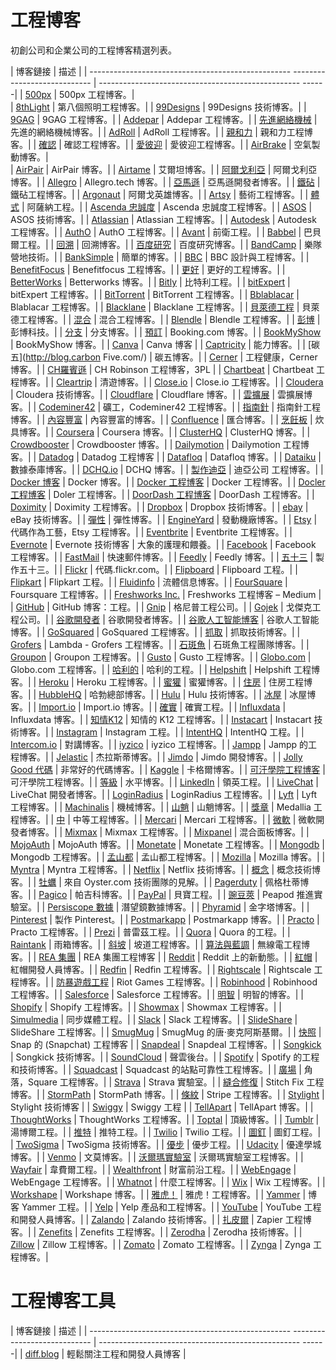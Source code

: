 # 工程博客
初創公司和企業公司的工程博客精選列表。

| 博客鏈接 | 描述 | 
| -------------------------------------------------- ---------------------------- | -------------------------------------------------- ------| 
| [500px](https://developers.500px.com/) | 500px 工程博客。|               
| [8thLight](https://8thlight.com/blog/) | 第八個照明工程博客。|
| [99Designs](https://99designs.com/tech-blog/) | 99Designs 技術博客。| 
| [9GAG](https://engineering.9gag.com/) | 9GAG 工程博客。| 
| [Addepar](https://medium.com/build-addepar) | Addepar 工程博客。| 
| [先進網絡機械](https://advancedweb.hu/) | 先進的網絡機械博客。| 
| [AdRoll](http://tech.adroll.com/blog/) | AdRoll 工程博客。|
| [親和力](https://build.affinity.co/) | 親和力工程博客。| 
| [確認](https://tech.affirm.com/) | 確認工程博客。| 
| [愛彼迎](http://nerds.airbnb.com/) | 愛彼迎工程博客。| 
| [AirBrake](https://airbrake.io/blog/) | 空氣製動博客。|               
| [AirPair](https://www.airpair.com/software-experts) | AirPair 博客。|
| [Airtame](https://airtame.engineering/) | 艾爾坦博客。| 
| [阿爾戈利亞](https://blog.algolia.com/) | 阿爾戈利亞博客。| 
| [Allegro](https://allegro.tech/) | Allegro.tech 博客。| 
| [亞馬遜](https://developer.amazon.com/blogs) | 亞馬遜開發者博客。| 
| [鐵砧](https://www.useanvil.com/blog/engineering/) | 鐵砧工程博客。|
| [Argonaut](https://www.argonaut.dev/blog) | 阿爾戈英雄博客。| 
| [Artsy](https://artsy.github.io/) | 藝術工程博客。| 
| [體式](https://blog.asana.com/category/eng/) | 阿薩納工程。| 
| [Ascenda 忠誠度](https://loyalty.dev/) | Ascenda 忠誠度工程博客。| 
| [ASOS](https://medium.com/asos-techblog) | ASOS 技術博客。|
| [Atlassian](https://developer.atlassian.com/blog/) | Atlassian 工程博客。| 
| [Autodesk](http://cloudengineering.autodesk.com/blog/) | Autodesk 工程博客。| 
| [AuthO](https://auth0.com/blog/) | AuthO 工程博客。| 
| [Avant](http://avant.engineering/) | 前衛工程。| 
| [Babbel](https://bytes.babbel.com/en/) | 巴貝爾工程。|
| [回溯](https://backtrace.io/blog/) | 回溯博客。| 
| [百度研究](http://research.baidu.com/Blog) | 百度研究博客。| 
| [BandCamp](https://bandcamptech.wordpress.com/) | 樂隊營地技術。| 
| [BankSimple](https://www.simple.com/engineering) | 簡單的博客。| 
| [BBC](https://medium.com/bbc-design-engineering/) | BBC 設計與工程博客。|
| [BenefitFocus](https://www.benefitfocus.com/blogs/design-engineering) | Benefitfocus 工程博客。| 
| [更好](https://better.engineering/) | 更好的工程博客。| 
| [BetterWorks](https://engineering.betterworks.com/) | Betterworks 博客。| 
| [Bitly](http://word.bitly.com/) | 比特利工程。| 
| [bitExpert](https://blog.bitexpert.de/) | bitExpert 工程博客。|
| [BitTorrent](http://engineering.bittorrent.com/) | BitTorrent 工程博客。| 
| [Bblablacar](http://blablatech.com/) | Blablacar 工程博客。| 
| [Blacklane](https://medium.com/blacklane-engineering) | Blacklane 工程博客。| 
| [貝萊德工程](http://rockthecode.io/) | 貝萊德工程博客。| 
| [混合](https://blend.com/blog/engineering/) | 混合工程博客。|
| [Blendle](https://blendle.engineering/) | Blendle 工程博客。| 
| [彭博](https://www.techatbloomberg.com/blog/#2) | 彭博科技。| 
| [分支](https://blog.branch.io/) | 分支博客。| 
| [預訂](https://blog.booking.com/) | Booking.com 博客。| 
| [BookMyShow](https://we-are.bookmyshow.com/) | BookMyShow 博客。|
| [Canva](https://engineering.canva.com/) | Canva 博客 | 
| [Captricity](https://captricity.com/blog/) | 能力博客。| 
| [碳五](http://blog.carbon Five.com/) | 碳五博客。| 
| [Cerner](http://engineering.cerner.com/) | 工程健康，Cerner 博客。| 
| [CH羅賓遜](http://engineering.chrobinson.com/) | CH Robinson 工程博客，3PL |
| [Chartbeat](http://engineering.chartbeat.com/) | Chartbeat 工程博客。| 
| [Cleartrip](https://medium.com/cleartrip) | 清遊博客。| 
| [Close.io](https://hack.close.io/) | Close.io 工程博客。| 
| [Cloudera](https://blog.cloudera.com/) | Cloudera 技術博客。| 
| [Cloudflare](https://blog.cloudflare.com/) | Cloudflare 博客。|
| [雲擴展](https://cloudscaling.com/blog/) | 雲擴展博客。| 
| [Codeminer42](https://blog.codeminer42.com/) | 礦工，Codeminer42 工程博客。| 
| [指南針](https://medium.com/compass-true-north/) | 指南針工程博客。| 
| [內容豐富](https://www.contentful.com/blog/) | 內容豐富的博客。| 
| [Confluence](https://www.confluence.io/blog) | 匯合博客。|
| [烹飪板](https://sourcediving.com/) | 炊具博客。| 
| [Coursera](https://blog.coursera.org/) | Coursera 博客。| 
| [ClusterHQ](https://clusterhq.com/blog/) | ClusterHQ 博客。| 
| [Crowdbooster](http://blog.crowdbooster.com/) | Crowdbooster 博客。| 
| [Dailymotion](http://engineering.dailymotion.com/) | Dailymotion 工程博客。|
| [Datadog](https://www.datadoghq.com/blog/engineering/) | Datadog 工程博客 | 
| [Datafloq](https://datafloq.com/read/) | Datafloq 博客。| 
| [Dataiku](https://www.dataiku.com/blog/) | 數據泰庫博客。| 
| [DCHQ.io](http://dchq.co/blog.html) | DCHQ 博客。| 
| [製作迪亞](https://making.dia.com/) | 迪亞公司 工程博客。|
| [Docker 博客](https://blog.docker.com/) | Docker 博客。| 
| [Docker 工程博客](https://engineering.docker.com/) | Docker 工程博客。| 
| [Docler 工程博客](https://medium.com/docler-engineering) | Doler 工程博客。| 
| [DoorDash 工程博客](https://doordash.engineering) | DoorDash 工程博客。| 
| [Doximity](https://engineering.doximity.com) | Doximity 工程博客。|
| [Dropbox](https://blogs.dropbox.com/tech/) | Dropbox 技術博客。| 
| [ebay](http://www.ebaytechblog.com) | eBay 技術博客。| 
| [彈性](https://www.elastic.co/blog) | 彈性博客。| 
| [EngineYard](https://blog.engineyard.com/) | 發動機廠博客。| 
| [Etsy](https://codeascraft.com/) | 代碼作為工藝，Etsy 工程博客。|
| [Eventbrite](https://www.eventbrite.com/engineering/) | Eventbrite 工程博客。| 
| [Evernote](https://blog.evernote.com/tech/) | Evernote 技術博客 | 大象的護理和餵養。| 
| [Facebook](https://code.facebook.com/posts/) | Facebook 工程博客。| 
| [FastMail](https://blog.fastmail.com/) | 快速郵件博客。| 
| [Feedly](https://blog.feedly.com/) | Feedly 博客。|
| [五十三](http://making.fiftythird.com/) | 製作五十三。| 
| [Flickr](https://code.flickr.net/) | 代碼.flickr.com。| 
| [Flipboard](http://engineering.flipboard.com/) | Flipboard 工程。| 
| [Flipkart](https://tech.flipkart.com/) | Flipkart 工程。| 
| [Fluidinfo](http://blogs.fluidinfo.com/) | 流體信息博客。|
| [FourSquare](https://engineering.foursquare.com/) | Foursquare 工程博客。| 
| [Freshworks Inc.](https://medium.com/freshworks-engineering-blog) | Freshworks 工程博客 – Medium | 
| [GitHub](https://github.blog/category/engineering/) | GitHub 博客：工程。| 
| [Gnip](https://engineering.gnip.com/) | 格尼普工程公司。| 
| [Gojek](https://www.gojek.io/blog/tag/tech) | 戈傑克工程公司。|
| [谷歌開發者](https://developers.googleblog.com/) | 谷歌開發者博客。| 
| [谷歌人工智能博客](https://ai.googleblog.com/) | 谷歌人工智能博客。| 
| [GoSquared](https://engineering.gosquared.com/) | GoSquared 工程博客。| 
| [抓取](http://engineering.grab.com/) | 抓取技術博客。| 
| [Grofers](https://lambda.grofers.com) | Lambda - Grofers 工程博客。|
| [石斑魚](http://eng.joingrouper.com/) | 石斑魚工程團隊博客。| 
| [Groupon](https://engineering.groupon.com/) | Groupon 工程博客。| 
| [Gusto](http://engineering.gusto.com) | Gusto 工程博客。| 
| [Globo.com](https://blog.globo.com/) | Globo.com 工程博客。| 
| [哈利的](http://engineering.harrys.com/) | 哈利的工程。|
| [Helpshift](https://medium.com/helpshift-engineering/) | Helpshift 工程博客。| 
| [Heroku](https://engineering.heroku.com/) | Heroku 工程博客。| 
| [蜜獾](https://blog.honeybadger.io) | 蜜獾博客。| 
| [住房](https://medium.com/engineering-housing) | 住房工程博客。| 
| [HubbleHQ](https://hubblehq.com/blog) | 哈勃總部博客。|
| [Hulu](https://tech.hulu.com/) | Hulu 技術博客。| 
| [冰屋](https://www.icehousecorp.com/blog/) | 冰屋博客。| 
| [Import.io](https://www.import.io/blog/) | Import.io 博客。| 
| [確實](http://engineering.indeedblog.com/blog/) | 確實工程。| 
| [Influxdata](https://influxdata.com/blog/) | Influxdata 博客。|
| [知情K12](https://tostring.informedk12.com/) | 知情的 K12 工程博客。| 
| [Instacart](https://tech.instacart.com/) | Instacart 技術博客。| 
| [Instagram](http://instagram-engineering.tumblr.com/) | Instagram 工程。| 
| [IntentHQ](http://engineering.intenthq.com/) | IntentHQ 工程。| 
| [Intercom.io](https://blog.intercom.io) | 對講博客。|
| [iyzico](https://iyzico.engineering/) | iyzico 工程博客。| 
| [Jampp](https://geeks.jampp.com/) | Jampp 的工程博客。| 
| [Jelastic](https://blog.jelastic.com/) | 杰拉斯蒂博客。| 
| [Jimdo](https://dev.jimdo.com/) | Jimdo 開發博客。| 
| [Jolly Good 代碼](https://jollygoodcode.github.io/) | 非常好的代碼博客。|
| [Kaggle](http://blog.kaggle.com/) | 卡格爾博客。| 
| [可汗學院工程博客](http://engineering.khanacademy.org/) | 可汗學院工程博客。| 
| [等級](https://www.levvel.io/blog/) | 水平博客。| 
| [LinkedIn](https://engineering.linkedin.com/blog) | 領英工程。| 
| [LiveChat](https://developers.livechatinc.com/blog/) | LiveChat 開發者博客。|
| [LoginRadius](https://www.loginradius.com/engineering/) | LoginRadius 工程博客。| 
| [Lyft](https://eng.lyft.com/) | Lyft 工程博客。| 
| [Machinalis](https://www.machinalis.com/blog/) | 機械博客。| 
| [山魈](http://blog.mandrill.com/) | 山魈博客。| 
| [獎章](https://engineering.medallia.com/blog/) | Medallia 工程博客。|
| [中](https://medium.engineering/) | 中等工程博客。| 
| [Mercari](https://engineering.mercari.com/en/blog/) | Mercari 工程博客。| 
| [微軟](https://devblogs.microsoft.com/) | 微軟開發者博客。| 
| [Mixmax](https://mixmax.com/eng/) | Mixmax 工程博客。| 
| [Mixpanel](https://mixpanel.com/blog/) | 混合面板博客。|
| [MojoAuth](https://mojoauth.com/blog/) | MojoAuth 博客。| 
| [Monetate](http://engineering.monetate.com/) | Monetate 工程博客。| 
| [Mongodb](https://engineering.mongodb.com/) | Mongodb 工程博客。| 
| [孟山都](http://engineering.monsanto.com/) | 孟山都工程博客。| 
| [Mozilla](https://blog.mozilla.org/) | Mozilla 博客。|
| [Myntra](https://medium.com/myntra-engineering) | Myntra 工程博客。| 
| [Netflix](http://techblog.netflix.com/) | Netflix 技術博客。| 
| [概念](https://www.notion.so/blog/topic/tech) | 概念技術博客。| 
| [牡蠣](http://tech.oyster.com/) | 來自 Oyster.com 技術團隊的見解。| 
| [Pagerduty](https://www.pagerduty.com/blog/) | 佩格杜蒂博客。|
| [Pagico](https://www.pagico.com/blog/) | 帕吉科博客。| 
| [PayPal](https://www.paypal-engineering.com/) | 貝寶工程。| 
| [豌豆莢](https://medium.com/peapod-engineering) | Peapod 推進實驗室。| 
| [Persiscope 數據](https://www.periscopedata.com/blog) | 潛望鏡數據博客。| 
| [Phyramid](https://www.phyramid.com/blog/) | 金字塔博客。|
| [Pinterest](https://engineering.pinterest.com/) | 製作 Pinterest。| 
| [Postmarkapp](https://postmarkapp.com/blog) | Postmarkapp 博客。| 
| [Practo](https://medium.com/practo-engineering) | Practo 工程博客。| 
| [Prezi](https://engineering.prezi.com/) | 普雷茲工程。| 
| [Quora](https://engineering.quora.com/) | Quora 的工程。|
| [Raintank](https://blog.raintank.io/) | 雨箱博客。| 
| [斜坡](https://engineering.ramp.com/) | 坡道工程博客。| 
| [算法與藍調](https://algorithms.rdio.com/) | 無線電工程博客。| 
| [REA 集團](http://techblog.realestate.com.au/engineering/) | REA 集團工程博客 | 
| [Reddit](https://redditblog.com/) | Reddit 上的新動態。|
| [紅帽](https://developers.redhat.com/) | 紅帽開發人員博客。| 
| [Redfin](https://redfin.engineering/) | Redfin 工程博客。| 
| [Rightscale](http://eng.rightscale.com/) | Rightscale 工程博客。| 
| [防暴遊戲工程](https://engineering.riotgames.com/) | Riot Games 工程博客。| 
| [Robinhood](https://robinhood.engineering/) | Robinhood 工程博客。|
| [Salesforce](https://engineering.salesforce.com/) | Salesforce 工程博客。| 
| [明智](https://blog.sensible.io/) | 明智的博客。| 
| [Shopify](https://engineering.shopify.com) | Shopify 工程博客。| 
| [Showmax](https://tech.showmax.com) | Showmax 工程博客。| 
| [Simulmedia](http://www.simulmedia.com/resources/blog/categories/engineering/) | 同步媒體工程。|
| [Slack](https://slack.engineering/) | Slack 工程博客。| 
| [SlideShare](http://engineering.slideshare.net/) | SlideShare 工程博客。| 
| [SmugMug](http://engineering.slideshare.com/) | SmugMug 的唐·麥克阿斯基爾。| 
| [快照](https://eng.snap.com/blog/) | Snap 的 (Snapchat) 工程博客 | 
| [Snapdeal](http://engineering.snapdeal.com/) | Snapdeal 工程博客。|
| [Songkick](https://devblog.songkick.com/) | Songkick 技術博客。| 
| [SoundCloud](https://developers.soundcloud.com/blog/) | 聲雲後台。| 
| [Spotify](https://labs.spotify.com/) | Spotify 的工程和技術博客。| 
| [Squadcast](https://www.squadcast.com/blog) | Squadcast 的站點可靠性工程博客。| 
| [廣場](https://developer.squareup.com/blog/) | 角落，Square 工程博客。|
| [Strava](http://labs.strava.com) | Strava 實驗室。| 
| [縫合修復](http://multithreaded.stitchfix.com/blog/) | Stitch Fix 工程博客。| 
| [StormPath](https://stormpath.com/blog/) | StormPath 博客。| 
| [條紋](https://stripe.com/blog/engineering) | Stripe 工程博客。| 
| [Stylight](https://tech.stylight.com/) | Stylight 技術博客 |
| [Swiggy](https://bytes.swiggy.com/) | Swiggy 工程 | 
| [TellApart](https://www.tellapart.com/engineering-blog/) | TellApart 博客。| 
| [ThoughtWorks](https://www.thoughtworks.com/insights) | ThoughtWorks 工程博客。| 
| [Toptal](https://www.toptal.com/blog) | 頂級博客。| 
| [Tumblr](https://engineering.tumblr.com/) | 湯博爾工程。|
| [推特](https://blog.twitter.com/engineering) | 推特工程。| 
| [Twilio](https://www.twilio.com/engineering/) | Twilio 工程。| 
| [圖釘](https://www.thumbtack.com/engineering/) | 圖釘工程。| 
| [TwoSigma](https://www.twosigma.com/insights/category/technology) | TwoSigma 技術博客。| 
| [優步](https://eng.uber.com/) | 優步工程。|
| [Udacity](https://blog.udacity.com/) | 優達學城博客。| 
| [Venmo](http://blog.venmo.com/?category=Engineering) | 文莫博客。| 
| [沃爾瑪實驗室](https://medium.com/walmartlabs) | 沃爾瑪實驗室工程博客。| 
| [Wayfair](https://engineering.wayfair.com/) | 韋費爾工程。| 
| [Wealthfront](https://eng.wealthfront.com/) | 財富前沿工程。|
| [WebEngage](https://engineering.webengage.com/) | WebEngage 工程博客。| 
| [Whatnot](https://medium.com/whatnot-engineering) | 什麼工程博客。| 
| [Wix](https://www.wix.engineering/blog) | Wix 工程博客。| 
| [Workshape](http://blog.workshape.io/) | Workshape 博客。| 
| [雅虎！](https://yahooeng.tumblr.com/) | 雅虎！工程博客。|
| [Yammer](https://medium.com/@YammerEng) | 博客 Yammer 工程。| 
| [Yelp](https://engineeringblog.yelp.com/) | Yelp 產品和工程博客。| 
| [YouTube](https://youtube-eng.googleblog.com/) | YouTube 工程和開發人員博客。| 
| [Zalando](https://tech.zalando.com/blog/) | Zalando 技術博客。| 
| [扎皮爾](https://zapier.com/engineering/) | Zapier 工程博客。|
| [Zenefits](https://engineering.zenefits.com/posts/) | Zenefits 工程博客。| 
| [Zerodha](https://zerodha.tech/blog/) | Zerodha 技術博客。| 
| [Zillow](https://www.zillow.com/engineering/) | Zillow 工程博客。| 
| [Zomato](https://engineering.zomato.com/) | Zomato 工程博客。| 
| [Zynga](https://www.zynga.com/blogs/engineering) | Zynga 工程博客。| 

# 工程博客工具

| 博客鏈接 | 描述 | 
| -------------------------------------------------- ---------------------------- | -------------------------------------------------- ------| 
| [diff.blog](https://diff.blog) | 輕鬆關注工程和開發人員博客 |
